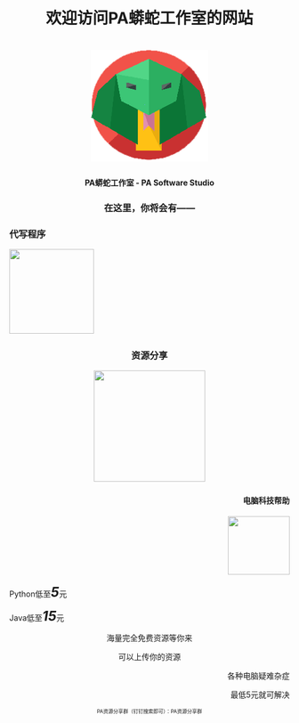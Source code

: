 <!DOCTYPE html PUBLIC "-//W3C//DTD XHTML 1.0 Transitional//EN" "http://www.w3.org/TR/xhtml1/DTD/xhtml1-transitional.dtd">
<html xmlns="http://www.w3.org/1999/xhtml">
<head>
<meta http-equiv="Content-Type" content="text/html; charset=utf-8" />
<title>无标题文档</title>
<style type="text/css">
<!--
.STYLE4 {
	font-size: 24px;
	font-weight: bold;
	font-style: italic;
}
.STYLE5 {font-size: 9px}
body {
	background-image: url(Images/bg.jpg);
	background-repeat: repeat-y;
}
-->
</style>
</head>

<body>
<h1 align="center">欢迎访问PA蟒蛇工作室的网站</h1>
<h1 align="center"><img src="Images/PA_logo_02 - 小图.png" width="212" height="201" /></h1>
<h4 align="center">PA蟒蛇工作室 - PA Software Studio</h4>
<h3 align="center">在这里，你将会有—— </h3>
<h3 align="justify">代写程序 </h3>
<p align="justify"><img src="../../PA蟒蛇工作室/图片/Logo设计/PA软件定制.png" width="152" height="152" /></p>
<h3 align="center">资源分享</h3>
<p align="center"><img src="../../PA蟒蛇工作室/图片/Logo设计/PA资源分享.png" width="200" height="200" /></p>
<h4 align="right">电脑科技帮助</h4>
<p align="right"><img src="../../PA蟒蛇工作室/图片/Logo设计/PA_logo_02 - 小图.png" width="111" height="105" /></p>
<p align="justify">Python低至<span class="STYLE4">5</span>元 </p>
<p align="justify">Java低至<span class="STYLE4">15</span>元</p>
<p align="center">海量完全免费资源等你来</p>
<p align="center">可以上传你的资源</p>
<p align="right">各种电脑疑难杂症</p>
<p align="right">最低5元就可解决</p>
<p align="center" class="STYLE5">PA资源分享群（钉钉搜索即可）：PA资源分享群 </p>
</body>
</html>
